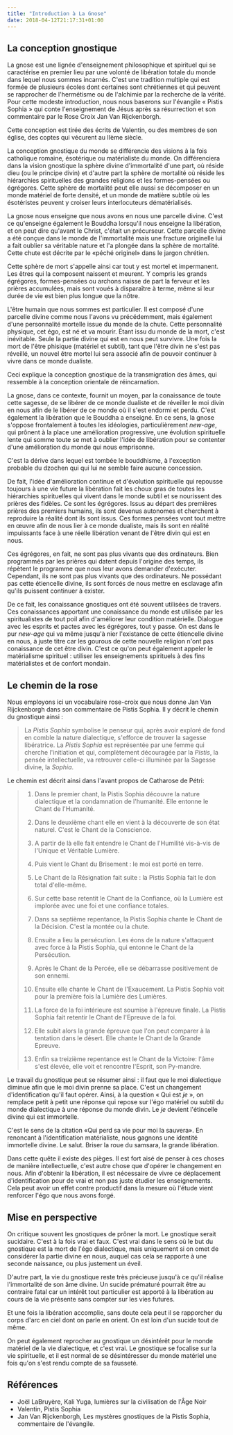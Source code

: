 ```yaml
---
title: "Introduction à La Gnose"
date: 2018-04-12T21:17:31+01:00
---
```


La conception gnostique
-----------------------

La gnose est une lignée d'enseignement philosophique et spirituel qui se
caractérise en premier lieu par une volonté de libération totale du monde dans
lequel nous sommes incarnés. C'est une tradition multiple qui est formée de
plusieurs écoles dont certaines sont chrétiennes et qui peuvent se rapprocher de
l'hermétisme ou de l'alchimie par la recherche de la vérité. Pour cette modeste
introduction, nous nous baserons sur l'évangile « Pistis Sophia » qui conte
l'enseignement de Jésus après sa résurrection et son commentaire par le Rose
Croix Jan Van Rijckenborgh.

Cette conception est tirée des écrits de Valentin, ou des membres de son église,
des coptes qui vécurent au IIème siècle.

La conception gnostique du monde se différencie des visions à la fois catholique
romaine, ésotérique ou matérialiste du monde. On différenciera dans la vision
gnostique la sphère divine d'immortalité d'une part, où réside dieu (ou le
principe divin) et d'autre part la sphère de mortalité où réside les hiérarchies
spirituelles des grandes religions et les formes-pensées ou égrégores. Cette
sphère de mortalité peut elle aussi se décomposer en un monde matériel de forte
densité, et un monde de matière subtile où les ésotéristes peuvent y croiser
leurs interlocuteurs dématérialisés.

La gnose nous enseigne que nous avons en nous une parcelle divine. C'est ce
qu'enseigne également le Bouddha lorsqu'il nous enseigne la libération, et on
peut dire qu'avant le Christ, c'était un précurseur. Cette parcelle divine a été
conçue dans le monde de l'immortalité mais une fracture originelle lui a fait
oublier sa véritable nature et l'a plongée dans la sphère de mortalité. Cette
chute est décrite par le «péché originel» dans le jargon chrétien.

Cette sphère de mort s'appelle ainsi car tout y est mortel et impermanent. Les
êtres qui la composent naissent et meurent. Y compris les grands égrégores,
formes-pensées ou archons naisse de part la ferveur et les prières accumulées,
mais sont voués à disparaître à terme, même si leur durée de vie est bien plus
longue que la nôtre.

L'être humain que nous sommes est particulier. Il est composé d'une parcelle
divine comme nous l'avons vu précédemment, mais également d'une personnalité
mortelle issue du monde de la chute. Cette personnalité physique, cet égo, est
né et va mourir. Étant issu du monde de la mort, c'est inévitable. Seule la
partie divine qui est en nous peut survivre. Une fois la mort de l'être phisique
(matériel et subtil), tant que l'être divin ne s'est pas réveillé, un nouvel
être mortel lui sera associé afin de pouvoir continuer à vivre dans ce monde
dualiste.

Ceci explique la conception gnostique de la transmigration des âmes, qui
ressemble à la conception orientale de réincarnation.

La gnose, dans ce contexte, fournit un moyen, par la conaissance de toute cette
sagesse, de se libérer de ce monde dualiste et de réveiller le moi divin en nous
afin de le libérer de ce monde où il s'est endormi et perdu. C'est également la
libération que le Bouddha a enseigné. En ce sens, la gnose s'oppose frontalement
à toutes les idéologies, particulièrement *new-age*, qui prônent à la place une
amélioration progressive, une évolution spirituelle lente qui somme toute se met
à oublier l'idée de libération pour se contenter d'une amélioration du monde qui
nous emprisonne.

C'est la dérive dans lequel est tombée le bouddhisme, à l'exception probable du
dzochen qui qui lui ne semble faire aucune concession.

De fait, l'idée d'amélioration continue et d'évolution spirituelle qui repousse
toujours à une vie future la libération fait les choux gras de toutes les
hiérarchies spirituelles qui vivent dans le monde subtil et se nourissent des
prières des fidèles. Ce sont les égrégores. Issus au départ des premières
prières des premiers humains, ils sont devenus autonomes et cherchent à
reproduire la réalité dont ils sont issus. Ces formes pensées vont tout mettre
en œuvre afin de nous lier à ce monde dualiste, mais ils sont en réalité
impuissants face à une réelle libération venant de l'être divin qui est en nous.

Ces égrégores, en fait, ne sont pas plus vivants que des ordinateurs. Bien
programmés par les prières qui datent depuis l'origine des temps, ils répètent
le programme que nous leur avons demander d'exécuter. Cependant, ils ne sont pas
plus vivants que des ordinateurs. Ne possédant pas cette étiencelle divine, ils
sont forcés de nous mettre en esclavage afin qu'ils puissent continuer à
exister.

De ce fait, les conaissance gnostiques ont été souvent utilisées de travers. Ces
conaissances apportant une conaissance du monde est utilisée par les
spiritualistes de tout poil afin d'améliorer leur condition matérielle. Dialogue
avec les esprits et pactes avec les égrégores, tout y passe. On est dans le pur
*new-age* qui va même jusqu'à nier l'existance de cette étiencelle divine en
nous, à juste titre car les gourous de cette nouvelle religion n'ont pas
conaissance de cet être divin. C'est ce qu'on peut également appeler le
matérialisme spirituel : utiliser les enseignements spirituels à des fins
matérialistes et de confort mondain.

Le chemin de la rose
--------------------

Nous employons ici un vocabulaire rose-croix que nous donne Jan Van Rijckenborgh
dans son commentaire de Pistis Sophia. Il y décrit le chemin du gnostique ainsi :

> La *Pistis Sophia* symbolise le penseur qui, après avoir exploré de fond en
> comble la nature dialectique, s'efforce de trouver la sagesse libératrice. La
> *Pistis Sophia* est représentée par une femme qui cherche l'initiation et qui,
> complètement découragée par la *Pistis*, la pensée intellectuelle, va
> retrouver celle-ci illuminée par la Sagesse divine, la *Sophia*.

Le chemin est décrit ainsi dans l'avant propos de Catharose de Pétri:

> 1.  Dans le premier chant, la Pistis Sophia découvre la nature dialectique et
>     la condamnation de l'humanité. Elle entonne le Chant de l'Humanité.
>
> 2.  Dans le deuxième chant elle en vient à la découverte de son état naturel.
>     C'est le Chant de la Conscience.
>
> 3.  A partir de là elle fait entendre le Chant de l'Humilité vis-à-vis de
>     l'Unique et Véritable Lumière.
>
> 4.  Puis vient le Chant du Brisement : le moi est porté en terre.
>
> 5.  Le Chant de la Résignation fait suite : la Pistis Sophia fait le don total
>     d'elle-même.
>
> 6.  Sur cette base retentit le Chant de la Confiance, où la Lumière est
>     implorée avec une foi et une confiance totales.
>
> 7.  Dans sa septième repentance, la Pistis Sophia chante le Chant de la
>     Décision. C'est la montée ou la chute.
>
> 8.  Ensuite a lieu la persécution. Les éons de la nature s'attaquent avec
>     force à la Pistis Sophia, qui entonne le Chant de la Persécution.
>
> 9.  Après le Chant de la Percée, elle se débarrasse positivement de son
>     ennemi.
>
> 10. Ensuite elle chante le Chant de l'Exaucement. La Pistis Sophia voit pour
>     la première fois la Lumière des Lumières.
>
> 11. La force de la foi intérieure est soumise à l'épreuve finale. La Pistis
>     Sophia fait retentir le Chant de l'Epreuve de la foi.
>
> 12. Elle subit alors la grande épreuve que l'on peut comparer à la tentation
>     dans le désert. Elle chante le Chant de la Grande Epreuve.
>
> 13. Enfin sa treizième repentance est le Chant de la Victoire: l'âme s'est
>     élevée, elle voit et rencontre l'Esprit, son Py-mandre.

Le travail du gnostique peut se résumer ainsi : il faut que le moi dialectique
diminue afin que le moi divin prenne sa place. C'est un changement
d'identification qu'il faut opérer. Ainsi, à la question « Qui est *je* », on
remplace petit à petit une réponse qui repose sur l'égo matériel ou subtil du
monde dialectique à une réponse du monde divin. Le *je* devient l'étincelle
divine qui est immortelle.

C'est le sens de la citation «Qui perd sa vie pour moi la sauvera». En renoncant
à l'identification matérialiste, nous gagnons une identité immortelle divine. Le
salut. Briser la roue du samsara, la grande libération.

Dans cette quête il existe des pièges. Il est fort aisé de penser à ces choses
de manière intellectuelle, c'est autre chose que d'opérer le changement en nous.
Afin d'obtenir la libération, il est nécessaire de vivre ce déplacement
d'identification pour de vrai et non pas juste étudier les enseignements. Cela
peut avoir un effet contre productif dans la mesure où l'étude vient renforcer
l'égo que nous avons forgé.

Mise en perspective
-------------------

On critique souvent les gnostiques de prôner la mort. Le gnostique serait
sucidaire. C'est à la fois vrai et faux. C'est vrai dans le sens où le but du
gnostique est la mort de l'égo dialectique, mais uniquement si on omet de
considérer la partie divine en nous, auquel cas cela se rapporte à une seconde
naissance, ou plus justement un éveil.

D'autre part, la vie du gnostique reste très précieuse jusqu'à ce qu'il réalise
l'immortalité de son âme divine. Un sucide prématuré pourrait être au contraire
fatal car un intérêt tout particulier est apporté à la libération au cours de la
vie présente sans compter sur les vies futures.

Et une fois la libération accomplie, sans doute cela peut il se rapporcher du
corps d'arc en ciel dont on parle en orient. On est loin d'un sucide tout de
même.

On peut également reprocher au gnostique un désintérêt pour le monde matériel de
la vie dialectique, et c'est vrai. Le gnostique se focalise sur la vie
spirituelle, et il est normal de se désintéresser du monde matériel une fois
qu'on s'est rendu compte de sa fausseté.

Références
----------

* Joël LaBruyère, Kali Yuga, lumières sur la civilisation de l'Âge Noir
* Valentin, Pistis Sophia
* Jan Van Rijckenborgh, Les mystères gnostiques de la Pistis Sophia, commentaire
  de l'évangile.

